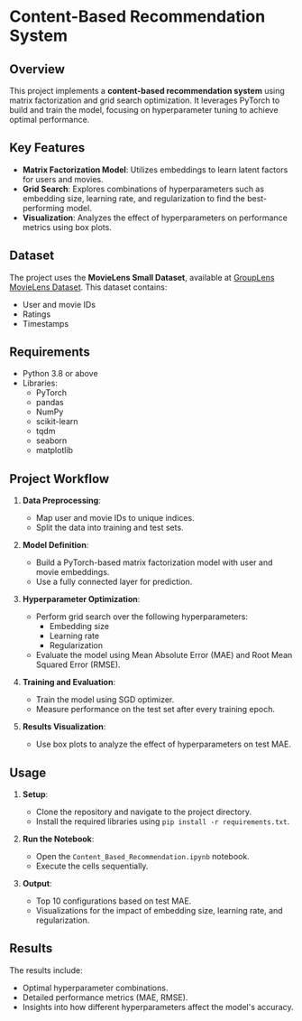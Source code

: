 # Content-Based Recommendation System

## Overview
This project implements a **content-based recommendation system** using matrix factorization and grid search optimization. It leverages PyTorch to build and train the model, focusing on hyperparameter tuning to achieve optimal performance.

## Key Features
- **Matrix Factorization Model**: Utilizes embeddings to learn latent factors for users and movies.
- **Grid Search**: Explores combinations of hyperparameters such as embedding size, learning rate, and regularization to find the best-performing model.
- **Visualization**: Analyzes the effect of hyperparameters on performance metrics using box plots.

## Dataset
The project uses the **MovieLens Small Dataset**, available at [GroupLens MovieLens Dataset](https://grouplens.org/datasets/movielens/latest/). This dataset contains:
- User and movie IDs
- Ratings
- Timestamps

## Requirements
- Python 3.8 or above
- Libraries:
  - PyTorch
  - pandas
  - NumPy
  - scikit-learn
  - tqdm
  - seaborn
  - matplotlib

## Project Workflow
1. **Data Preprocessing**:
   - Map user and movie IDs to unique indices.
   - Split the data into training and test sets.

2. **Model Definition**:
   - Build a PyTorch-based matrix factorization model with user and movie embeddings.
   - Use a fully connected layer for prediction.

3. **Hyperparameter Optimization**:
   - Perform grid search over the following hyperparameters:
     - Embedding size
     - Learning rate
     - Regularization
   - Evaluate the model using Mean Absolute Error (MAE) and Root Mean Squared Error (RMSE).

4. **Training and Evaluation**:
   - Train the model using SGD optimizer.
   - Measure performance on the test set after every training epoch.

5. **Results Visualization**:
   - Use box plots to analyze the effect of hyperparameters on test MAE.

## Usage
1. **Setup**:
   - Clone the repository and navigate to the project directory.
   - Install the required libraries using `pip install -r requirements.txt`.

2. **Run the Notebook**:
   - Open the `Content_Based_Recommendation.ipynb` notebook.
   - Execute the cells sequentially.

3. **Output**:
   - Top 10 configurations based on test MAE.
   - Visualizations for the impact of embedding size, learning rate, and regularization.

## Results
The results include:
- Optimal hyperparameter combinations.
- Detailed performance metrics (MAE, RMSE).
- Insights into how different hyperparameters affect the model's accuracy.
